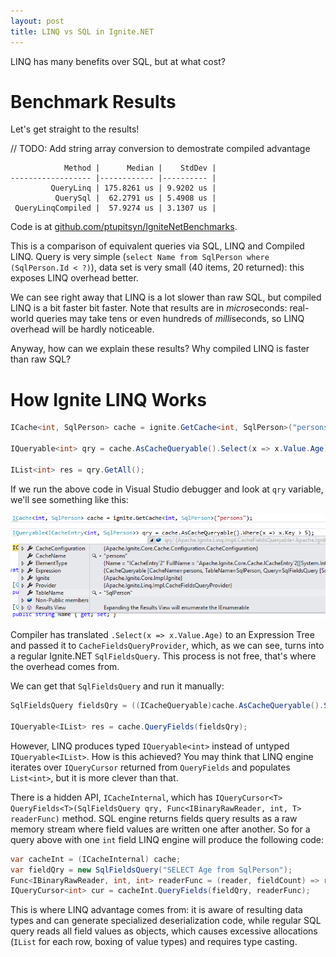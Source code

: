 ```yaml
---
layout: post
title: LINQ vs SQL in Ignite.NET
---
```


LINQ has many benefits over SQL, but at what cost?

# Benchmark Results

Let's get straight to the results!

// TODO: Add string array conversion to demostrate compiled advantage

```
            Method |      Median |    StdDev |
------------------ |------------ |---------- |
         QueryLinq | 175.8261 us | 9.9202 us |
          QuerySql |  62.2791 us | 5.4908 us |
 QueryLinqCompiled |  57.9274 us | 3.1307 us |
```

Code is at [github.com/ptupitsyn/IgniteNetBenchmarks](https://github.com/ptupitsyn/IgniteNetBenchmarks/blob/master/IgniteLinqBenchmark.cs).

This is a comparison of equivalent queries via SQL, LINQ and Compiled LINQ.
Query is very simple (`select Name from SqlPerson where (SqlPerson.Id < ?)`), data set is very small (40 items, 20 returned): this exposes LINQ overhead better.

We can see right away that LINQ is a lot slower than raw SQL, but compiled LINQ is a bit faster bit faster.
Note that results are in *micro*seconds: real-world queries may take tens or even hundreds of *milli*seconds, so LINQ overhead will be hardly noticeable.

Anyway, how can we explain these results? Why compiled LINQ is faster than raw SQL?

# How Ignite LINQ Works

```cs
ICache<int, SqlPerson> cache = ignite.GetCache<int, SqlPerson>("persons");

IQueryable<int> qry = cache.AsCacheQueryable().Select(x => x.Value.Age);

IList<int> res = qry.GetAll();
```

If we run the above code in Visual Studio debugger and look at `qry` variable, we'll see something like this:

![ICacheQueryable Debug View](../images/Linq-vs-Sql/ICacheQueryable-debug.png)

Compiler has translated `.Select(x => x.Value.Age)` to an Expression Tree and passed it to `CacheFieldsQueryProvider`,
which, as we can see, turns into a regular Ignite.NET `SqlFieldsQuery`. This process is not free, that's where the overhead comes from.

We can get that `SqlFieldsQuery` and run it manually:

```cs
SqlFieldsQuery fieldsQry = ((ICacheQueryable)cache.AsCacheQueryable().Select(x => x.Value.Age)).GetFieldsQuery();

IQueryable<IList> res = cache.QueryFields(fieldsQry);
```

However, LINQ produces typed `IQueryable<int>` instead of untyped `IQueryable<IList>`. How is this achieved?
You may think that LINQ engine iterates over `IQueryCursor` returned from `QueryFields` and populates `List<int>`, but it is more clever than that.

There is a hidden API, `ICacheInternal`, which has `IQueryCursor<T> QueryFields<T>(SqlFieldsQuery qry, Func<IBinaryRawReader, int, T> readerFunc)` method.
SQL engine returns fields query results as a raw memory stream where field values are written one after another.
So for a query above with one `int` field LINQ engine will produce the following code:

```cs
var cacheInt = (ICacheInternal) cache;
var fieldQry = new SqlFieldsQuery("SELECT Age from SqlPerson");
Func<IBinaryRawReader, int, int> readerFunc = (reader, fieldCount) => reader.readInt();
IQueryCursor<int> cur = cacheInt.QueryFields(fieldQry, readerFunc);
```

This is where LINQ advantage comes from: it is aware of resulting data types and can generate specialized deserialization code, while regular SQL query reads all field values as objects, which causes excessive allocations (`IList` for each row, boxing of value types) and requires type casting.